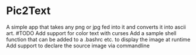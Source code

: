 # Pic2Text
A simple app that takes any png or jpg fed into it and converts it into ascii art.
#TODO
Add support for color text with curses
Add a sample shell function that can be added to a .bashrc etc. to display the image at runtime
Add support to declare the source image via commandline
